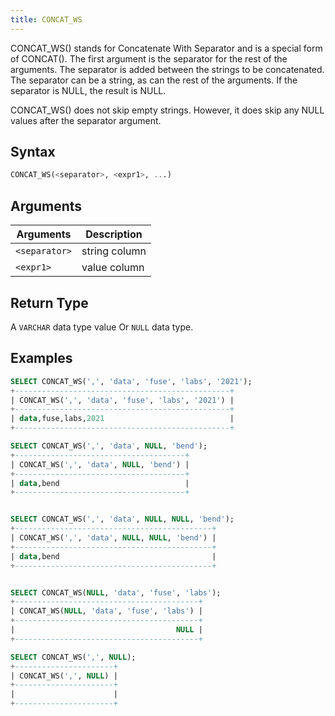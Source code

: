 ```yaml
---
title: CONCAT_WS
---
```


CONCAT_WS() stands for Concatenate With Separator and is a special form of CONCAT(). The first argument is the separator for the rest of the arguments. The separator is added between the strings to be concatenated. The separator can be a string, as can the rest of the arguments. If the separator is NULL, the result is NULL.

CONCAT_WS() does not skip empty strings. However, it does skip any NULL values after the separator argument.

## Syntax

```sql
CONCAT_WS(<separator>, <expr1>, ...)
```

## Arguments

| Arguments     | Description   |
|---------------| ------------- |
| `<separator>` | string column |
| `<expr1>`     | value column  |

## Return Type

A `VARCHAR` data type value Or `NULL` data type.

## Examples

```sql
SELECT CONCAT_WS(',', 'data', 'fuse', 'labs', '2021');
+------------------------------------------------+
| CONCAT_WS(',', 'data', 'fuse', 'labs', '2021') |
+------------------------------------------------+
| data,fuse,labs,2021                            |
+------------------------------------------------+

SELECT CONCAT_WS(',', 'data', NULL, 'bend');
+--------------------------------------+
| CONCAT_WS(',', 'data', NULL, 'bend') |
+--------------------------------------+
| data,bend                            |
+--------------------------------------+


SELECT CONCAT_WS(',', 'data', NULL, NULL, 'bend');
+--------------------------------------------+
| CONCAT_WS(',', 'data', NULL, NULL, 'bend') |
+--------------------------------------------+
| data,bend                                  |
+--------------------------------------------+


SELECT CONCAT_WS(NULL, 'data', 'fuse', 'labs');
+-----------------------------------------+
| CONCAT_WS(NULL, 'data', 'fuse', 'labs') |
+-----------------------------------------+
|                                    NULL |
+-----------------------------------------+

SELECT CONCAT_WS(',', NULL);
+----------------------+
| CONCAT_WS(',', NULL) |
+----------------------+
|                      |
+----------------------+
```